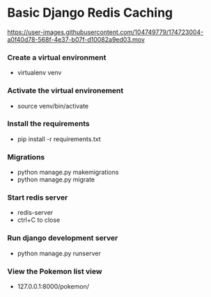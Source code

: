 # Basic Django Redis Caching


https://user-images.githubusercontent.com/104749779/174723004-a0f40d78-568f-4e37-b07f-d10082a9ed03.mov


### Create a virtual environment
- virtualenv venv

### Activate the virtual environement
- source venv/bin/activate

### Install the requirements
- pip install -r requirements.txt

### Migrations
- python manage.py makemigrations
- python manage.py migrate

### Start redis server
- redis-server
- ctrl+C to close

### Run django development server
- python manage.py runserver

### View the Pokemon list view
- 127.0.0.1:8000/pokemon/
